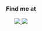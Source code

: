 <h3 align="center"> Find me at</h3>
<p align="center">
<a href="https://www.linkedin.com/in/husnainkhurshid/"><img src="https://img.shields.io/badge/-Nibras%20Ahmed-0077B5?style=flat&logo=Linkedin&logoColor=white"/>
</a>
<a href="mailto:muhammadhusnainkh@gmail"><img src="https://img.shields.io/badge/-muhammadhusnainkh@gmail.com-D14836?style=flat&logo=Gmail&logoColor=white"/>
